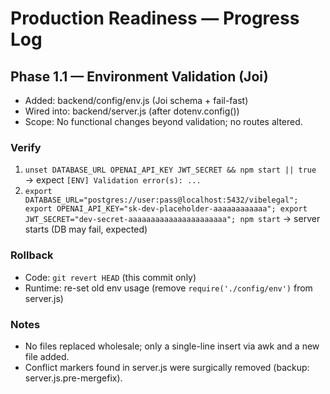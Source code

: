# Production Readiness — Progress Log

## Phase 1.1 — Environment Validation (Joi)
- Added: backend/config/env.js (Joi schema + fail-fast)
- Wired into: backend/server.js (after dotenv.config())
- Scope: No functional changes beyond validation; no routes altered.

### Verify
1) `unset DATABASE_URL OPENAI_API_KEY JWT_SECRET && npm start || true` → expect `[ENV] Validation error(s): ...`
2) `export DATABASE_URL="postgres://user:pass@localhost:5432/vibelegal"; export OPENAI_API_KEY="sk-dev-placeholder-aaaaaaaaaaaa"; export JWT_SECRET="dev-secret-aaaaaaaaaaaaaaaaaaaaaa"; npm start` → server starts (DB may fail, expected)

### Rollback
- Code: `git revert HEAD` (this commit only)
- Runtime: re-set old env usage (remove `require('./config/env')` from server.js)

### Notes
- No files replaced wholesale; only a single-line insert via awk and a new file added.
- Conflict markers found in server.js were surgically removed (backup: server.js.pre-mergefix).
